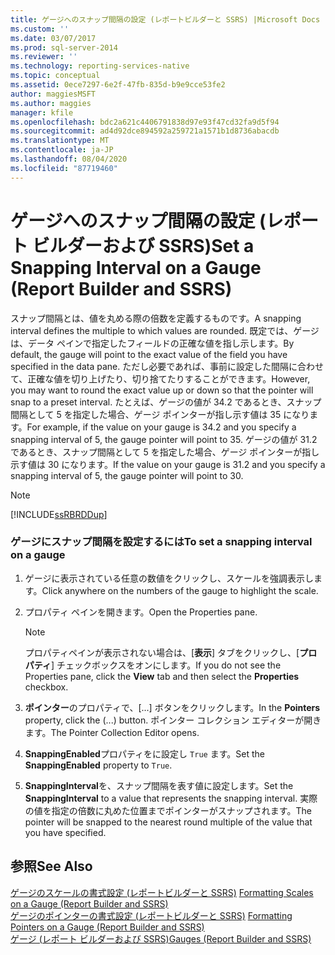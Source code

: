 ```yaml
---
title: ゲージへのスナップ間隔の設定 (レポートビルダーと SSRS) |Microsoft Docs
ms.custom: ''
ms.date: 03/07/2017
ms.prod: sql-server-2014
ms.reviewer: ''
ms.technology: reporting-services-native
ms.topic: conceptual
ms.assetid: 0ece7297-6e2f-47fb-835d-b9e9cce53fe2
author: maggiesMSFT
ms.author: maggies
manager: kfile
ms.openlocfilehash: bdc2a621c4406791838d97e93f47cd32fa9d5f94
ms.sourcegitcommit: ad4d92dce894592a259721a1571b1d8736abacdb
ms.translationtype: MT
ms.contentlocale: ja-JP
ms.lasthandoff: 08/04/2020
ms.locfileid: "87719460"
---
```

# <a name="set-a-snapping-interval-on-a-gauge-report-builder-and-ssrs"></a><span data-ttu-id="341bc-102">ゲージへのスナップ間隔の設定 (レポート ビルダーおよび SSRS)</span><span class="sxs-lookup"><span data-stu-id="341bc-102">Set a Snapping Interval on a Gauge (Report Builder and SSRS)</span></span>
  <span data-ttu-id="341bc-103">スナップ間隔とは、値を丸める際の倍数を定義するものです。</span><span class="sxs-lookup"><span data-stu-id="341bc-103">A snapping interval defines the multiple to which values are rounded.</span></span> <span data-ttu-id="341bc-104">既定では、ゲージは、データ ペインで指定したフィールドの正確な値を指し示します。</span><span class="sxs-lookup"><span data-stu-id="341bc-104">By default, the gauge will point to the exact value of the field you have specified in the data pane.</span></span> <span data-ttu-id="341bc-105">ただし必要であれば、事前に設定した間隔に合わせて、正確な値を切り上げたり、切り捨てたりすることができます。</span><span class="sxs-lookup"><span data-stu-id="341bc-105">However, you may want to round the exact value up or down so that the pointer will snap to a preset interval.</span></span> <span data-ttu-id="341bc-106">たとえば、ゲージの値が 34.2 であるとき、スナップ間隔として 5 を指定した場合、ゲージ ポインターが指し示す値は 35 になります。</span><span class="sxs-lookup"><span data-stu-id="341bc-106">For example, if the value on your gauge is 34.2 and you specify a snapping interval of 5, the gauge pointer will point to 35.</span></span> <span data-ttu-id="341bc-107">ゲージの値が 31.2 であるとき、スナップ間隔として 5 を指定した場合、ゲージ ポインターが指し示す値は 30 になります。</span><span class="sxs-lookup"><span data-stu-id="341bc-107">If the value on your gauge is 31.2 and you specify a snapping interval of 5, the gauge pointer will point to 30.</span></span>  
  
> [!NOTE]  
>  [!INCLUDE[ssRBRDDup](../includes/ssrbrddup-md.md)]  
  
### <a name="to-set-a-snapping-interval-on-a-gauge"></a><span data-ttu-id="341bc-108">ゲージにスナップ間隔を設定するには</span><span class="sxs-lookup"><span data-stu-id="341bc-108">To set a snapping interval on a gauge</span></span>  
  
1.  <span data-ttu-id="341bc-109">ゲージに表示されている任意の数値をクリックし、スケールを強調表示します。</span><span class="sxs-lookup"><span data-stu-id="341bc-109">Click anywhere on the numbers of the gauge to highlight the scale.</span></span>  
  
2.  <span data-ttu-id="341bc-110">プロパティ ペインを開きます。</span><span class="sxs-lookup"><span data-stu-id="341bc-110">Open the Properties pane.</span></span>  
  
    > [!NOTE]  
    >  <span data-ttu-id="341bc-111">プロパティペインが表示されない場合は、[**表示**] タブをクリックし、[**プロパティ**] チェックボックスをオンにします。</span><span class="sxs-lookup"><span data-stu-id="341bc-111">If you do not see the Properties pane, click the **View** tab and then select the **Properties** checkbox.</span></span>  
  
3.  <span data-ttu-id="341bc-112">**ポインター**のプロパティで、[...] ボタンをクリックします。</span><span class="sxs-lookup"><span data-stu-id="341bc-112">In the **Pointers** property, click the (...) button.</span></span> <span data-ttu-id="341bc-113">ポインター コレクション エディターが開きます。</span><span class="sxs-lookup"><span data-stu-id="341bc-113">The Pointer Collection Editor opens.</span></span>  
  
4.  <span data-ttu-id="341bc-114">**SnappingEnabled**プロパティをに設定し `True` ます。</span><span class="sxs-lookup"><span data-stu-id="341bc-114">Set the **SnappingEnabled** property to `True`.</span></span>  
  
5.  <span data-ttu-id="341bc-115">**SnappingInterval**を、スナップ間隔を表す値に設定します。</span><span class="sxs-lookup"><span data-stu-id="341bc-115">Set the **SnappingInterval** to a value that represents the snapping interval.</span></span> <span data-ttu-id="341bc-116">実際の値を指定の倍数に丸めた位置までポインターがスナップされます。</span><span class="sxs-lookup"><span data-stu-id="341bc-116">The pointer will be snapped to the nearest round multiple of the value that you have specified.</span></span>  
  
## <a name="see-also"></a><span data-ttu-id="341bc-117">参照</span><span class="sxs-lookup"><span data-stu-id="341bc-117">See Also</span></span>  
 <span data-ttu-id="341bc-118">[ゲージのスケールの書式設定 &#40;レポートビルダーと SSRS&#41;](report-design/formatting-scales-on-a-gauge-report-builder-and-ssrs.md) </span><span class="sxs-lookup"><span data-stu-id="341bc-118">[Formatting Scales on a Gauge &#40;Report Builder and SSRS&#41;](report-design/formatting-scales-on-a-gauge-report-builder-and-ssrs.md) </span></span>  
 <span data-ttu-id="341bc-119">[ゲージのポインターの書式設定 &#40;レポートビルダーと SSRS&#41;](report-design/formatting-pointers-on-a-gauge-report-builder-and-ssrs.md) </span><span class="sxs-lookup"><span data-stu-id="341bc-119">[Formatting Pointers on a Gauge &#40;Report Builder and SSRS&#41;](report-design/formatting-pointers-on-a-gauge-report-builder-and-ssrs.md) </span></span>  
 [<span data-ttu-id="341bc-120">ゲージ (レポート ビルダーおよび SSRS)</span><span class="sxs-lookup"><span data-stu-id="341bc-120">Gauges &#40;Report Builder and SSRS&#41;</span></span>](report-design/gauges-report-builder-and-ssrs.md)  
  
  
